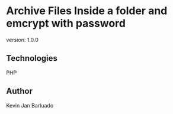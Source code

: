 # Archive Files Inside a folder and emcrypt with password

version: 1.0.0

## Technologies
PHP

## Author
Kevin Jan Barluado